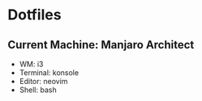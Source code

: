 # Dotfiles

## Current Machine: Manjaro Architect
 - WM: i3
 - Terminal: konsole
 - Editor: neovim
 - Shell: bash
